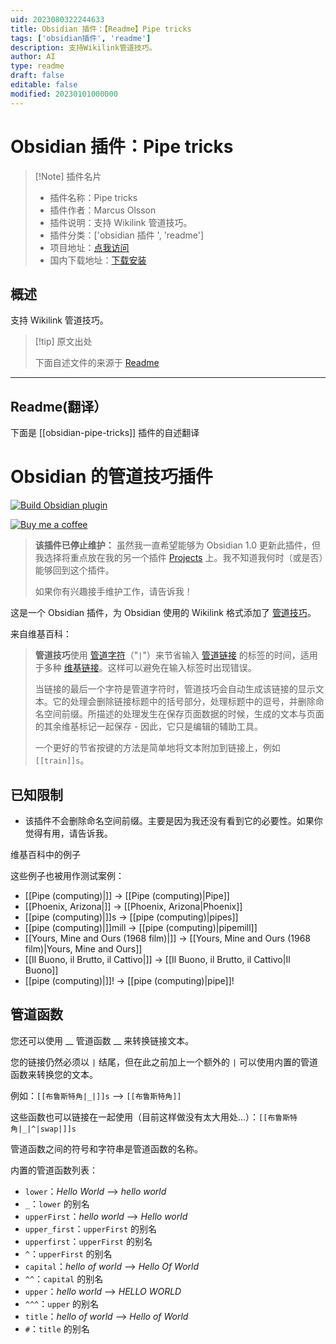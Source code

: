 ```yaml
---
uid: 2023080322244633
title: Obsidian 插件：【Readme】Pipe tricks
tags: ['obsidian插件', 'readme']
description: 支持Wikilink管道技巧。
author: AI
type: readme
draft: false
editable: false
modified: 20230101000000
---
```


# Obsidian 插件：Pipe tricks

> [!Note] 插件名片
> - 插件名称：Pipe tricks
> - 插件作者：Marcus Olsson
> - 插件说明：支持 Wikilink 管道技巧。
> - 插件分类：['obsidian 插件 ', 'readme']
> - 项目地址：[点我访问](https://github.com/marcusolsson/obsidian-pipe-tricks)
> - 国内下载地址：[下载安装](https://pkmer.cn/products/plugin/pluginMarket/?obsidian-pipe-tricks)

## 概述

支持 Wikilink 管道技巧。

> [!tip] 原文出处
>
>下面自述文件的来源于 [Readme](https://ghproxy.net/https://raw.githubusercontent.com/marcusolsson/obsidian-pipe-tricks/main/README.md)
>

---

## Readme(翻译）

下面是 [[obsidian-pipe-tricks]] 插件的自述翻译

# Obsidian 的管道技巧插件

[![Build Obsidian plugin](https://github.com/marcusolsson/obsidian-pipe-tricks/actions/workflows/release.yml/badge.svg)](https://github.com/marcusolsson/obsidian-pipe-tricks/actions/workflows/release.yml)

[![Buy me a coffee](https://img.shields.io/badge/-buy_me_a%C2%A0coffee-gray?logo=buy-me-a-coffee)](https://www.buymeacoffee.com/marcusolsson)

> **该插件已停止维护：** 虽然我一直希望能够为 Obsidian 1.0 更新此插件，但我选择将重点放在我的另一个插件 [Projects](https://github.com/marcusolsson/obsidian-projects) 上。我不知道我何时（或是否）能够回到这个插件。
>
> 如果你有兴趣接手维护工作，请告诉我！

这是一个 Obsidian 插件，为 Obsidian 使用的 Wikilink 格式添加了 [管道技巧](https://en.wikipedia.org/wiki/Help:Pipe_trick)。

来自维基百科：

> **管道技巧**使用 [管道字符](https://en.wikipedia.org/wiki/Pipe_character "Pipe character")（"`|`"）来节省输入 [管道链接](https://en.wikipedia.org/wiki/Help:Piped_link "Help:Piped link") 的标签的时间，适用于多种 [维基链接](https://en.wikipedia.org/wiki/Wikilink "Wikilink")。这样可以避免在输入标签时出现错误。
>
> 当链接的最后一个字符是管道字符时，管道技巧会自动生成该链接的显示文本。它的处理会删除链接标题中的括号部分，处理标题中的逗号，并删除命名空间前缀。所描述的处理发生在保存页面数据的时候，生成的文本与页面的其余维基标记一起保存 - 因此，它只是编辑的辅助工具。
>
> 一个更好的节省按键的方法是简单地将文本附加到链接上，例如 `[[train]]s`。

## 已知限制

- 该插件不会删除命名空间前缀。主要是因为我还没有看到它的必要性。如果你觉得有用，请告诉我。

维基百科中的例子

这些例子也被用作测试案例：

- [[Pipe (computing)|]] -> [[Pipe (computing)|Pipe]]
- [[Phoenix, Arizona|]] -> [[Phoenix, Arizona|Phoenix]]
- [[pipe (computing)|]]s -> [[pipe (computing)|pipes]]
- [[pipe (computing)|]]mill -> [[pipe (computing)|pipemill]]
- [[Yours, Mine and Ours (1968 film)|]] -> [[Yours, Mine and Ours (1968 film)|Yours, Mine and Ours]]
- [[Il Buono, il Brutto, il Cattivo|]] -> [[Il Buono, il Brutto, il Cattivo|Il Buono]]
- [[pipe (computing)|]]! -> [[pipe (computing)|pipe]]!

## 管道函数

您还可以使用 __ 管道函数 __ 来转换链接文本。

您的链接仍然必须以 `|` 结尾，但在此之前加上一个额外的 `|` 可以使用内置的管道函数来转换您的文本。

例如：`[[布鲁斯特角|_|]]s` ⟶ `[[布鲁斯特角]]`

这些函数也可以链接在一起使用（目前这样做没有太大用处...）：`[[布鲁斯特角|_|^|swap|]]s`

管道函数之间的符号和字符串是管道函数的名称。

内置的管道函数列表：

- `lower`：_Hello World_ ⟶ _hello world_
- `_`：`lower` 的别名
- `upperFirst`：_hello world_ ⟶ _Hello world_
- `upper_first`：`upperFirst` 的别名
- `upperfirst`：`upperFirst` 的别名
- `^`：`upperFirst` 的别名
- `capital`：_hello of world_ ⟶ _Hello Of World_
- `^^`：`capital` 的别名
- `upper`：_hello world_ ⟶ _HELLO WORLD_
- `^^^`：`upper` 的别名
- `title`：_hello of world_ ⟶ _Hello of World_
- `#`：`title` 的别名



